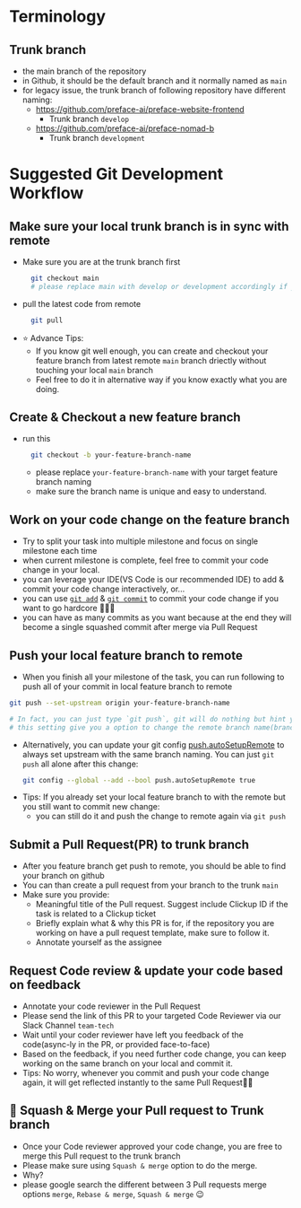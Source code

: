 # Terminology

## Trunk branch
  * the main branch of the repository
  * in Github, it should be the default branch and it normally named as `main`
  * for legacy issue, the trunk branch of following repository have different naming:
    * https://github.com/preface-ai/preface-website-frontend
      * Trunk branch `develop`
    * https://github.com/preface-ai/preface-nomad-b
      * Trunk branch `development`

# Suggested Git Development Workflow

## Make sure your local trunk branch is in sync with remote
* Make sure you are at the trunk branch first
  ```bash
    git checkout main
    # please replace main with develop or development accordingly if you work on specific repository
  ```
* pull the latest code from remote
  ```bash
    git pull
  ```
* ⭐️ Advance Tips:
  * If you know git well enough, you can create and checkout your feature branch from latest remote `main` branch driectly without touching your local `main` branch
  * Feel free to do it in alternative way if you know exactly what you are doing.

## Create & Checkout a new feature branch

* run this
  ```bash
    git checkout -b your-feature-branch-name
  ```
  * please replace `your-feature-branch-name` with your target feature branch naming
  * make sure the branch name is unique and easy to understand.

## Work on your code change on the feature branch

* Try to split your task into multiple milestone and focus on single milestone each time
* when current milestone is complete, feel free to commit your code change in your local.
 * you can leverage your IDE(VS Code is our recommended IDE) to add & commit your code change interactively, or...
 * you can use [`git add`](https://git-scm.com/docs/git-add) & [`git commit`](https://git-scm.com/docs/git-commit) to commit your code change if you want to go hardcore 👩🏼‍🎤
* you can have as many commits as you want because at the end they will become a single squashed commit after merge via Pull Request

## Push your local feature branch to remote

* When you finish all your milestone of the task, you can run following to push all of your commit in local feature branch to remote
```bash
git push --set-upstream origin your-feature-branch-name

# In fact, you can just type `git push`, git will do nothing but hint you with the same command above.
# this setting give you a option to change the remote branch name(branch name between local and remote are not necessary be the same)
```
* Alternatively, you can update your git config [push.autoSetupRemote](https://git-scm.com/docs/git-config#Documentation/git-config.txt-pushautoSetupRemote) to always set upstream with the same branch naming. You can just `git push` all alone after this change:
  ```bash
  git config --global --add --bool push.autoSetupRemote true
  ```
* Tips: If you already set your local feature branch to with the remote but you still want to commit new change:
  * you can still do it and push the change to remote again via `git push`

## Submit a Pull Request(PR) to trunk branch
* After you feature branch get push to remote, you should be able to find your branch on github
* You can than create a pull request from your branch to the trunk `main`
* Make sure you provide:
  * Meaningful title of the Pull request. Suggest include Clickup ID if the task is related to a Clickup ticket
  * Briefly explain what & why this PR is for, if the repository you are working on have a pull request template, make sure to follow it.
  * Annotate yourself as the assignee

## Request Code review & update your code based on feedback

* Annotate your code reviewer in the Pull Request
* Please send the link of this PR to your targeted Code Reviewer via our Slack Channel `team-tech`
* Wait until your coder reviewer have left you feedback of the code(async-ly in the PR, or provided face-to-face)
* Based on the feedback, if you need further code change, you can keep working on the same branch on your local and commit it.
* Tips: No worry, whenever you commit and push your code change again, it will get reflected instantly to the same Pull Request👍🏻

## 🏁 Squash & Merge your Pull request to Trunk branch 

* Once your Code reviewer approved your code change, you are free to merge this Pull request to the trunk branch
* Please make sure using `Squash & merge` option to do the merge.
* Why?
 * please google search the different between 3 Pull requests merge options `merge`, `Rebase & merge`, `Squash & merge` 😉


